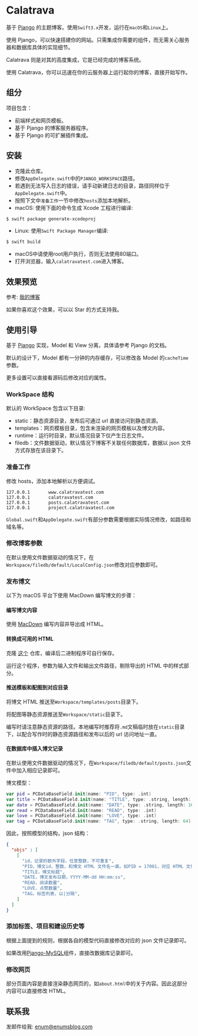 # Calatrava


基于 [Pjango](https://github.com/enums/pjango) 的主题博客。使用`Swift3.x`开发，运行在`macOS`和`Linux`上。

使用 Pjango，可以快速搭建你的网站。只需集成你需要的组件，而无需关心服务器和数据库具体的实现细节。

Calatrava 则是对其的高度集成，它是已经完成的博客系统。

使用 Calatrava，你可以迅速在你的云服务器上运行起你的博客，直接开始写作。

## 组分

项目包含：

- 前端样式和网页模板。
- 基于 Pjango 的博客服务器程序。
- 基于 Pjango 的可扩展插件集成。

## 安装

- 克隆此仓库。
- 修改`AppDelegate.swift`中的`PJANGO_WORKSPACE`路径。
- 若遇到无法写入日志的错误，请手动新建日志的目录，路径同样位于`AppDelegate.swift`中。
- 按照下文中`准备工作`一节中修改`hosts`添加本地解析。
- macOS: 使用下面的命令生成 Xcode 工程进行编译:

```bash
$ swift package generate-xcodeproj
```

- Linux: 使用`Swift Package Manager`编译:

```bash
$ swift build
```

- macOS中请使用root用户执行，否则无法使用80端口。
- 打开浏览器，输入`calatravatest.com`进入博客。


## 效果预览

参考: [我的博客](http://enumsblog.com)

如果你喜欢这个效果，可以以 Star 的方式支持我。

## 使用引导

基于 [Pjango](https://github.com/enums/Pjango) 实现，Model 和 View 分离，具体请参考 Pjango 的文档。

默认的设计下，Model 都有一分钟的内存缓存，可以修改各 Model 的`cacheTime`参数。

更多设置可以直接看源码后修改对应的属性。

### WorkSpace 结构

默认的 WorkSpace 包含以下目录:

- static：静态资源目录，发布后可通过 url 直接访问到静态资源。
- templates：网页模板目录，包含未渲染的网页模板以及博文内容。
- runtime：运行时目录，默认情况目录下仅产生日志文件。
- filedb：文件数据驱动，默认情况下博客不关联任何数据库，数据以 json 文件方式存放在该目录下。

### 准备工作

修改 hosts，添加本地解析以方便调试。

```
127.0.0.1       www.calatravatest.com
127.0.0.1       calatravatest.com
127.0.0.1       posts.calatravatest.com
127.0.0.1       project.calatravatest.com
```

`Global.swift`和`AppDelegate.swift`有部分参数需要根据实际情况修改，如路径和域名等。

### 修改博客参数

在默认使用文件数据驱动的情况下，在`Workspace/filedb/default/LocalConfig.json`修改对应参数即可。


### 发布博文

以下为 macOS 平台下使用 MacDown 编写博文的步骤：

#### 编写博文内容

使用 [MacDown](http://macdown.uranusjr.com) 编写内容并导出成 HTML。

#### 转换成可用的 HTML

克隆 [这个](https://github.com/enums/Calatrava-MacDown-Html-Transformation) 仓库，编译后二进制程序可自行保存。

运行这个程序，参数为输入文件和输出文件路径，剔除导出的 HTML 中的样式部分。

#### 推送模板和配图到对应目录

将博文 HTML 推送至`Workspace/templates/posts`目录下。

将配图等静态资源推送至`Workspace/static`目录下。

编写时请注意静态资源的路径。本地编写时推荐将`.md`文稿临时放在`static`目录下，以配合写作时的静态资源路径和发布以后的 url 访问地址一直。

#### 在数据库中插入博文记录

在默认使用文件数据驱动的情况下，在`Workspace/filedb/default/posts.json`文件中加入相应记录即可。

博文模型：

```swift
var pid = PCDataBaseField.init(name: "PID", type: .int)
var title = PCDataBaseField.init(name: "TITLE", type: .string, length: 64)
var date = PCDataBaseField.init(name: "DATE", type: .string, length: 16)
var read = PCDataBaseField.init(name: "READ", type: .int)
var love = PCDataBaseField.init(name: "LOVE", type: .int)
var tag = PCDataBaseField.init(name: "TAG", type: .string, length: 64)
```

因此，按照模型的结构，json 结构：

```json
{
  "objs" : [
    [
      "id，记录的额外字段，任意整数，不可重复",
      "PID，博文id，整数，和博文 HTML 文件名一直。如PID = 17001，对应 HTML 文件为 17001.html",
      "TITLE，博文标题",
      "DATE，博文发布日期，YYYY-MM-dd HH:mm:ss",
      "READ，阅读数量",
      "LOVE，点赞数量",
      "TAG，标签列表，以|分隔",
    ]
  ]
}
```

### 添加标签、项目和建设历史等

根据上面提到的规则，根据各自的模型代码直接修改对应的 json 文件记录即可。

如果改用[Pjango-MySQL](https://github.com/enums/Pjango-MySQL)组件，直接改数据库记录即可。

### 修改网页

部分页面内容是直接渲染静态网页的，如`about.html`中的关于内容。因此这部分内容可以直接修改 HTML。


## 联系我

发邮件给我: [enum@enumsblog.com](mailto:enum@enumsblog.com)
